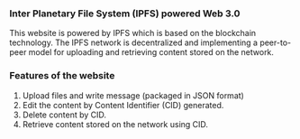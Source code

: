 ### Inter Planetary File System (IPFS) powered Web 3.0 

This website is powered by IPFS which is based on the blockchain technology. The IPFS network is decentralized and implementing a peer-to-peer model for uploading and retrieving content stored on the network.

### Features of the website

1. Upload files and write message (packaged in JSON format)
2. Edit the content by Content Identifier (CID) generated. 
3. Delete content by CID.
4. Retrieve content stored on the network using CID.

